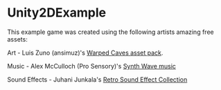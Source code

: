 # Unity2DExample

This example game was created using the following artists amazing free assets:


Art - Luis Zuno (ansimuz)'s [Warped Caves asset pack](https://ansimuz.itch.io/warped-caves).

Music - Alex McCulloch (Pro Sensory)'s [Synth Wave music](https://opengameart.org/content/synth-wave)

Sound Effects - Juhani Junkala's [Retro Sound Effect Collection](https://opengameart.org/content/512-sound-effects-8-bit-style)
